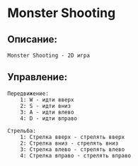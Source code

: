 # Monster Shooting

## Описание:
    Monster Shooting - 2D игра 

## Управление:
    
    Передвижение:
        1: W - идти вверх
        2: S - идти вниз
        3: A - идти влево
        4: D - идти вправо

    Стрельба:
        1: Стрелка вверх - стрелять вверх
        2: Стрелка вниз - стрелять вниз
        3: Стрелка влево - стрелять влево
        4: Стрелка вправо - стрелять вправо